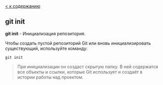 [< к содержанию](./readme.md)

## git init

**git init** - Инициализация репозитория.

Чтобы cоздать пустой репозиторий Git или вновь инициализировать существующий, используйте команду: 

```bash=
git init
```
> При инициализации он создаст скрытую папку. В ней содержатся все объекты и ссылки, которые Git использует и создаёт в истории работы над проектом.

